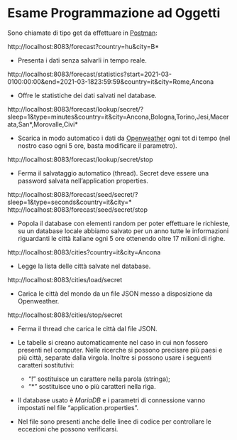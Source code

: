 # Esame Programmazione ad Oggetti
Sono chiamate di tipo get da effettuare in [Postman](https://www.postman.com):

http://localhost:8083/forecast?country=hu&city=B*
- Presenta i dati senza salvarli in tempo reale.

http://localhost:8083/forecast/statistics?start=2021-03-0100:00:00&end=2021-03-1823:59:59&country=it&city=Rome,Ancona
- Offre le statistiche dei dati salvati nel database.

http://localhost:8083/forecast/lookup/secret/?sleep=1&type=minutes&country=it&city=Ancona,Bologna,Torino,Jesi,Macerata,San*,Morovalle,Civi*
- Scarica in modo automatico i dati da [Openweather](https://openweathermap.org/) ogni tot di tempo (nel nostro caso ogni 5 ore, basta modificare il parametro).

http://localhost:8083/forecast/lookup/secret/stop
- Ferma il salvataggio automatico (thread). Secret deve essere una password salvata nell’application properties.

http://localhost:8083/forecast/seed/secret/?sleep=1&type=seconds&country=it&city=*
http://localhost:8083/forecast/seed/secret/stop
- Popola il database con elementi random per poter effettuare le richieste, su un database locale abbiamo salvato per un anno tutte le informazioni riguardanti le città italiane ogni 5 ore ottenendo oltre 17 milioni di righe.

http://localhost:8083/cities?country=it&city=Ancona
- Legge la lista delle città salvate nel database.

http://localhost:8083/cities/load/secret
- Carica le città del mondo da un file JSON messo a disposizione da Openweather.

http://localhost:8083/cities/stop/secret
- Ferma il thread che carica le città dal file JSON.


- Le tabelle si creano automaticamente nel caso in cui non fossero presenti nel computer.
 Nelle ricerche si possono precisare più paesi e più città, separate dalla virgola. Inoltre si possono usare i seguenti caratteri sostitutivi:
  - “!” sostituisce un carattere nella parola (stringa);
  - “*” sostituisce uno o più caratteri nella riga.

- Il database usato è _MariaDB_ e i parametri di connessione vanno impostati nel file “application.properties”.

- Nel file sono presenti anche delle linee di codice per controllare le eccezioni che possono verificarsi.

